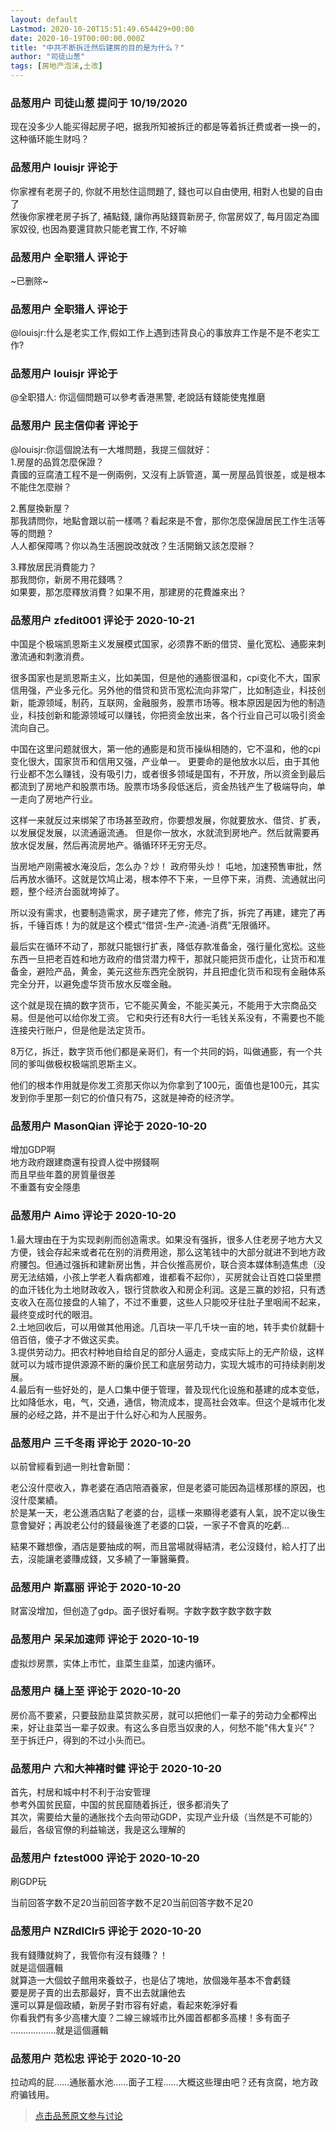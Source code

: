 ```yaml
---
layout: default
Lastmod: 2020-10-20T15:51:49.654429+00:00
date: 2020-10-19T00:00:00.000Z
title: "中共不断拆迁然后建房的目的是为什么？"
author: "司徒山葱"
tags: [房地产泡沫,土改]
---
```



### 品葱用户 **司徒山葱** 提问于 10/19/2020
    
现在没多少人能买得起房子吧，据我所知被拆迁的都是等着拆迁费或者一换一的，这种循环能生财吗？
    
                

### 品葱用户 **louisjr** 评论于 
        
你家裡有老房子的, 你就不用愁住這問題了, 錢也可以自由使用, 相對人也變的自由了  
然後你家裡老房子拆了, 補點錢, 讓你再貼錢買新房子, 你當房奴了, 每月固定為國家奴役, 也因為要還貸款只能老實工作, 不好嘛
        
                

### 品葱用户 **全职猎人** 评论于 
        
~已删除~
        
                

### 品葱用户 **全职猎人** 评论于 
        
@louisjr:什么是老实工作,假如工作上遇到违背良心的事放弃工作是不是不老实工作?
        
                

### 品葱用户 **louisjr** 评论于 
        
@全职猎人: 你這個問題可以參考香港黑警, 老說話有錢能使鬼推磨
        
                

### 品葱用户 **民主信仰者** 评论于 
        
@louisjr:你這個說法有一大堆問題，我提三個就好：  
1.房屋的品質怎麼保證？  
貴國的豆腐渣工程不是一例兩例，又沒有上訴管道，萬一房屋品質很差，或是根本不能住怎麼辦？  
  
2.舊屋換新屋？  
那我請問你，地點會跟以前一樣嗎？看起來是不會，那你怎麼保證居民工作生活等等的問題？  
人人都保障嗎？你以為生活圈說改就改？生活開銷又該怎麼辦？  
  
3.釋放居民消費能力？  
那我問你，新房不用花錢嗎？  
如果要，那怎麼釋放消費？如果不用，那建房的花費誰來出？
        
                

### 品葱用户 **zfedit001** 评论于 2020-10-21
        
中国是个极端凯恩斯主义发展模式国家，必须靠不断的借贷、量化宽松、通膨来刺激流通和刺激消费。  
  
很多国家也是凯恩斯主义，比如美国，但是他的通膨很温和，cpi变化不大，国家信用强，产业多元化。另外他的借贷和货币宽松流向非常广，比如制造业，科技创新，能源领域，制药，互联网，金融服务，股票市场等。根本原因是因为他的制造业，科技创新和能源领域可以赚钱，你把资金放出来，各个行业自己可以吸引资金流向自己。  
  
中国在这里问题就很大，第一他的通膨是和货币操纵相随的，它不温和，他的cpi变化很大，国家货币和信用又强，产业单一。 更要命的是他放水以后，由于其他行业都不怎么赚钱，没有吸引力，或者很多领域是国有，不开放，所以资金到最后都流到了房地产和股票市场。股票市场多段低迷后，资金热钱产生了极端导向，单一走向了房地产行业。  
  
这样一来就反过来绑架了市场甚至政府，你要想发展，你就要放水、借贷、扩表，以发展促发展，以流通逼流通。 但是你一放水，水就流到房地产。然后就需要再放水促发展，然后再流房地产。循循环环无穷无尽。  
  
当房地产刚需被水淹没后，怎么办？炒！ 政府带头炒！ 屯地，加速预售审批，然后再放水循环。这就是饮鸠止渴，根本停不下来，一旦停下来，消费、流通就出问题，整个经济台面就垮掉了。  
  
所以没有需求，也要制造需求，房子建完了修，修完了拆，拆完了再建，建完了再拆，千锤百炼！为的就是这个模式“借贷-生产-流通-消费”无限循环。  
  
最后实在循环不动了，那就只能银行扩表，降低存款准备金，强行量化宽松。这些东西一旦把老百姓和地方政府的借贷潜力榨干，那就只能把货币虚化，让货币和准备金，避险产品，黄金，美元这些东西完全脱钩，并且把虚化货币和现有金融体系完全分开，以避免虚华货币放水反噬金融。  
  
这个就是现在搞的数字货币，它不能买黄金，不能买美元，不能用于大宗商品交易。但是他可以给你发工资。 它和央行还有8大行一毛钱关系没有，不需要也不能连接央行账户，但是他是法定货币。  
  
8万亿，拆迁，数字货币他们都是亲哥们，有一个共同的妈，叫做通膨，有一个共同的爹叫做极权极端凯恩斯主义。  
  
他们的根本作用就是你发工资那天你以为你拿到了100元，面值也是100元，其实发到你手里那一刻它的价值只有75，这就是神奇的经济学。
        
                

### 品葱用户 **MasonQian** 评论于 2020-10-20
        
增加GDP啊  
地方政府跟建商還有投資人從中撈錢啊  
而且早些年蓋的房質量很差  
不重蓋有安全隱患
        
                

### 品葱用户 **Aimo** 评论于 2020-10-20
        
1.最大理由在于为实现剥削而创造需求。如果没有强拆，很多人住老房子地方大又方便，钱会存起来或者花在别的消费用途，那么这笔钱中的大部分就进不到地方政府腰包。但通过强拆和建新房出售，并合伙推高房价，联合资本媒体制造焦虑（没房无法结婚，小孩上学老人看病都难，谁都看不起你），买房就会让百姓口袋里攒的血汗钱化为土地财政收入，银行贷款收入和房企利润。这是三赢的妙招，只有透支收入在高位接盘的人输了，不过不重要，这些人只能咬牙往肚子里咽闹不起来，最终变成时代的眼泪。  
2.土地回收后，可以用做其他用途。几百块一平几千块一亩的地，转手卖价就翻十倍百倍，傻子才不做这买卖。  
3.提供劳动力。把农村种地自给自足的部分人逼走，变成实际上的无产阶级，这样就可以为城市提供源源不断的廉价民工和底层劳动力，实现大城市的可持续剥削发展。  
4.最后有一些好处的，是人口集中便于管理，普及现代化设施和基建的成本变低，比如降低水，电，气，交通，通信，物流成本，提高社会效率。但这个是城市化发展的必经之路，并不是出于什么好心和为人民服务。
        
                

### 品葱用户 **三千冬雨** 评论于 2020-10-20
        
以前曾經看到過一則社會新聞：  
  
老公沒什麼收入，靠老婆在酒店陪酒養家，但是老婆可能因為這樣那樣的原因，也沒什麼業績。  
於是某一天，老公進酒店點了老婆的台，這樣一來顯得老婆有人氣，說不定以後生意會變好；再說老公付的錢最後進了老婆的口袋，一家子不會真的吃虧…  
  
結果不難想像，酒店是要抽成的啊，而且當場就得結清，老公沒錢付，給人打了出去，沒能讓老婆賺成錢，又多繞了一筆醫藥費。
        
                

### 品葱用户 **斯嘉丽** 评论于 2020-10-20
        
财富没增加，但创造了gdp。面子很好看啊。字数字数字数字数字数
        
                

### 品葱用户 **呆呆加速师** 评论于 2020-10-19
        
虚拟炒房票，实体上市忙，韭菜生韭菜，加速内循环。
        
                

### 品葱用户 **樋上至** 评论于 2020-10-20
        
房价高不要紧，只要鼓励韭菜贷款买房，就可以把他们一辈子的劳动力全都榨出来，好让韭菜当一辈子奴隶。有这么多自愿当奴隶的人，何愁不能"伟大复兴"？  
至于拆迁户，得到的不过小头而已。
        
                

### 品葱用户 **六和大神褚时健** 评论于 2020-10-20
        
首先，村居和城中村不利于治安管理  
参考外国贫民窟，中国的贫民窟随着拆迁，很多都消失了  
其次，需要给大量的通胀找个去向带动GDP，实现产业升级（当然是不可能的）  
最后，各级官僚的利益输送，我是这么理解的
        
                

### 品葱用户 **fztest000** 评论于 2020-10-20
        
刷GDP玩  
  
当前回答字数不足20当前回答字数不足20当前回答字数不足20
        
                

### 品葱用户 **NZRdlClr5** 评论于 2020-10-20
        
我有錢賺就夠了，我管你有沒有錢賺？！  
就是這個邏輯  
就算造一大個蚊子館用來養蚊子，也是佔了塊地，放個幾年基本不會虧錢  
要是房子賣的出去那最好，賣不出去就讓他去  
還可以算是個政績，新房子對市容有好處，看起來乾淨好看  
你看我們有多少高樓大廈？二線三線城市比外國首都都多高樓！多有面子  
………………就是這個邏輯
        
                

### 品葱用户 **范松忠** 评论于 2020-10-20
        
拉动鸡的屁……通胀蓄水池……面子工程……大概这些理由吧？还有贪腐，地方政府骗钱用。
        
                





> [点击品葱原文参与讨论](https://pincong.rocks/question/32417)

